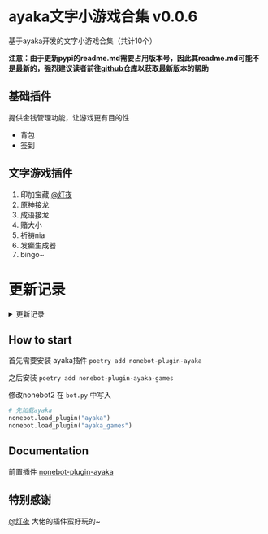 # ayaka文字小游戏合集 v0.0.6

基于ayaka开发的文字小游戏合集（共计10个）

<b>注意：由于更新pypi的readme.md需要占用版本号，因此其readme.md可能不是最新的，强烈建议读者前往[github仓库](https://github.com/bridgeL/nonebot-plugin-ayaka-games)以获取最新版本的帮助</b>

## 基础插件
提供金钱管理功能，让游戏更有目的性
- 背包
- 签到

## 文字游戏插件
1. 印加宝藏 [@灯夜](https://github.com/lunexnocty/Meiri)
2. 原神接龙
3. 成语接龙
4. 赌大小
5. 祈祷nia
6. 发癫生成器
7. bingo~

# 更新记录

<details>

<summary>更新记录</summary>

版本 | 备注
-|-
0.0.4 | 修复了单个插件错误导致其他插件无法导入的问题
0.0.5 | 新增插件bingo，checkin，template

</details>

## How to start

首先需要安装 ayaka插件 `poetry add nonebot-plugin-ayaka`

之后安装 `poetry add nonebot-plugin-ayaka-games`

修改nonebot2 在 `bot.py` 中写入 

```python
# 先加载ayaka
nonebot.load_plugin("ayaka")
nonebot.load_plugin("ayaka_games")
```

## Documentation

前置插件 [nonebot-plugin-ayaka](https://github.com/bridgeL/nonebot-plugin-ayaka)

## 特别感谢

[@灯夜](https://github.com/lunexnocty/Meiri) 大佬的插件蛮好玩的~

